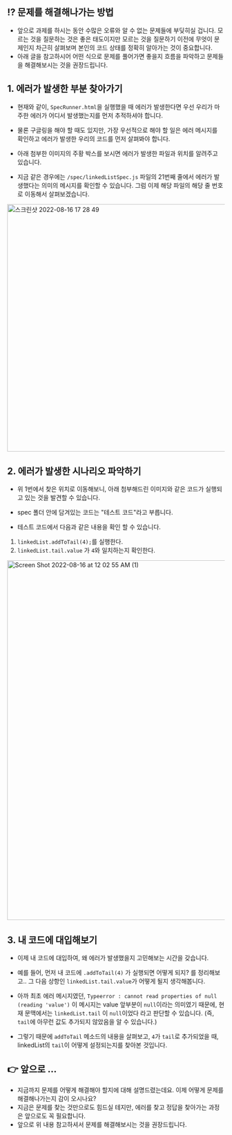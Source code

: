 ## ⁉️ 문제를 해결해나가는 방법
* 앞으로 과제를 하시는 동안 수많은 오류와 알 수 없는 문제들에 부딪히실 겁니다. 모르는 것을 질문하는 것은 좋은 태도이지만 모르는 것을 질문하기 이전에 무엇이 문제인지 차근히 살펴보며  본인의 코드 상태를 정확히 알아가는 것이 중요합니다.
* 아래 글을 참고하시어 어떤 식으로 문제를 풀어가면 좋을지 흐름을 파악하고 문제들을 해결해보시는 것을 권장드립니다.

## 1. 에러가 발생한 부분 찾아가기
* 현재와 같이, `SpecRunner.html`을 실행했을 때 에러가 발생한다면 우선 우리가 마주한 에러가 어디서 발생했는지를 먼저 추적하셔야 합니다.

* 물론 구글링을 해야 할 때도 있지만, 가장 우선적으로 해야 할 일은 에러 메시지를 확인하고 에러가 발생한 우리의 코드를 먼저 살펴봐야 합니다.

* 아래 첨부한 이미지의 주황 박스를 보시면 에러가 발생한 파일과 위치를 알려주고 있습니다.

* 지금 같은 경우에는 `/spec/linkedListSpec.js` 파일의 21번째 줄에서 에러가 발생했다는 의미의 메시지를 확인할 수 있습니다. 그럼 이제 해당 파일의 해당 줄 번호로 이동해서 살펴보겠습니다.
<img width="573" alt="스크린샷 2022-08-16 17 28 49" src="https://user-images.githubusercontent.com/106505084/184836640-391ce759-f50d-4dd6-9e73-56e1ed4e1a86.png">


## 2. 에러가 발생한 시나리오 파악하기
* 위 1번에서 찾은 위치로 이동해보니, 아래 첨부해드린 이미지와 같은 코드가 실행되고 있는 것을 발견할 수 있습니다.

* spec 폴더 안에 담겨있는 코드는 "테스트 코드"라고 부릅니다.

* 테스트 코드에서 다음과 같은 내용을 확인 할 수 있습니다.

1. `linkedList.addToTail(4);`를 실행한다. 
2. `linkedList.tail.value` 가 `4`와 일치하는지 확인한다. 

<img width="833" alt="Screen Shot 2022-08-16 at 12 02 55 AM (1)" src="https://user-images.githubusercontent.com/106505084/184836399-294c2b1b-88ae-4e06-819e-51ab3003ee69.png">

## 3. 내 코드에 대입해보기
* 이제 내 코드에 대입하여, 왜 에러가 발생했을지 고민해보는 시간을 갖습니다.

* 예를 들어, 먼저 내 코드에 `.addToTail(4)` 가 실행되면 어떻게 되지? 를 정리해보고.. 그 다음 상항인 `linkedList.tail.value`가 어떻게 될지 생각해봅니다.

* 아까 최초 에러 메시지였던, `Typeerror : cannot read properties of null (reading 'value')` 이 메시지는 value 앞부분이 `null`이라는 의미였기 때문에, 현재 문맥에서는 `linkedList.tail` 이 `null`이었다 라고 판단할 수 있습니다. (즉, `tail`에 아무런 값도 추가되지 않았음을 알 수 있습니다.)

* 그렇기 때문에 `addToTail` 메소드의 내용을 살펴보고, `4`가 `tail`로 추가되었을 때, linkedList의 `tail`이 어떻게 설정되는지를 찾아본 것입니다.

## 👉 앞으로 ...
* 지금까지 문제를 어떻게 해결해야 할지에 대해 설명드렸는데요. 이제 어떻게 문제를 해결해나가는지 감이 오시나요?
* 지금은 문제를 찾는 것만으로도 힘드실 테지만, 에러를 찾고 정답을 찾아가는 과정은 앞으로도 꼭 필요합니다.
* 앞으로 위 내용 참고하셔서 문제를 해결해보시는 것을 권장드립니다.
